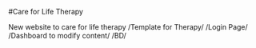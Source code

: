 #Care for Life Therapy

New website to care for life therapy
/Template for Therapy/
/Login Page/
/Dashboard to modify content/
/BD/
